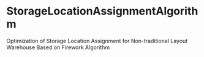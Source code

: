 # StorageLocationAssignmentAlgorithm
Optimization of Storage Location Assignment for Non-traditional Layout Warehouse Based on Firework Algorithm
